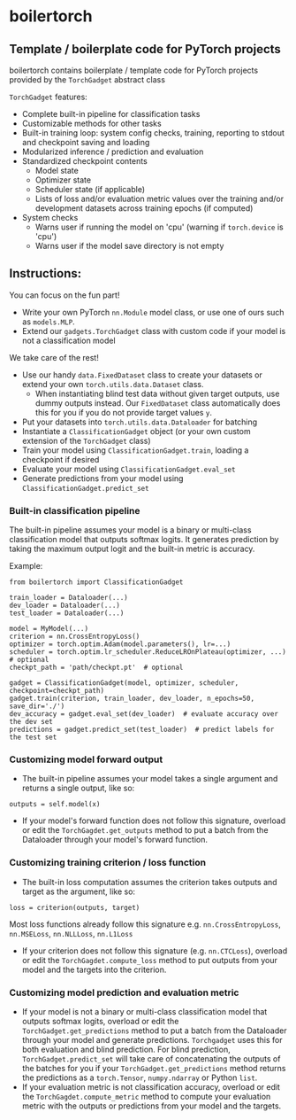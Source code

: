 # boilertorch
## Template / boilerplate code for PyTorch projects
boilertorch contains boilerplate / template code for PyTorch projects provided by the `TorchGadget` abstract class

`TorchGadget` features:
- Complete built-in pipeline for classification tasks
- Customizable methods for other tasks
- Built-in training loop: system config checks, training, reporting to stdout and checkpoint saving and loading
- Modularized inference / prediction and evaluation
- Standardized checkpoint contents
  - Model state
  - Optimizer state
  - Scheduler state (if applicable)
  - Lists of loss and/or evaluation metric values over the training and/or development datasets across training epochs (if computed)
- System checks 
  - Warns user if running the model on 'cpu' (warning if `torch.device` is 'cpu')
  - Warns user if the model save directory is not empty

## Instructions:
You can focus on the fun part!
- Write your own PyTorch `nn.Module` model class, or use one of ours such as `models.MLP`.
- Extend our `gadgets.TorchGadget` class with custom code if your model is not a classification model

We take care of the rest!
- Use our handy `data.FixedDataset` class to create your datasets or extend your own `torch.utils.data.Dataset` class.
  - When instantiating blind test data without given target outputs, use dummy outputs instead. Our `FixedDataset` class automatically does this for you if you do not provide target values `y`.
- Put your datasets into `torch.utils.data.Dataloader` for batching
- Instantiate a `ClassificationGadget` object (or your own custom extension of the `TorchGadget` class)
- Train your model using `ClassificationGadget.train`, loading a checkpoint if desired
- Evaluate your model using `ClassificationGadget.eval_set`
- Generate predictions from your model using `ClassificationGadget.predict_set`

### Built-in classification pipeline
The built-in pipeline assumes your model is a binary or multi-class classification model that outputs softmax logits. It generates prediction by taking the maximum output logit and the built-in metric is accuracy.

Example:
```
from boilertorch import ClassificationGadget

train_loader = Dataloader(...)
dev_loader = Dataloader(...)
test_loader = Dataloader(...)

model = MyModel(...)
criterion = nn.CrossEntropyLoss()
optimizer = torch.optim.Adam(model.parameters(), lr=...)
scheduler = torch.optim.lr_scheduler.ReduceLROnPlateau(optimizer, ...)  # optional
checkpt_path = 'path/checkpt.pt'  # optional

gadget = ClassificationGadget(model, optimizer, scheduler, checkpoint=checkpt_path)
gadget.train(criterion, train_loader, dev_loader, n_epochs=50, save_dir='./')
dev_accuracy = gadget.eval_set(dev_loader)  # evaluate accuracy over the dev set
predictions = gadget.predict_set(test_loader)  # predict labels for the test set

```


### Customizing model forward output
- The built-in pipeline assumes your model takes a single argument and returns a single output, like so:
```
outputs = self.model(x)
```
- If your model's forward function does not follow this signature, overload or edit the `TorchGagdet.get_outputs` method to put a batch from the Dataloader through your model's forward function.


### Customizing training criterion / loss function
- The built-in loss computation assumes the criterion takes outputs and target as the argument, like so:
```
loss = criterion(outputs, target)
```
Most loss functions already follow this signature e.g. `nn.CrossEntropyLoss`, `nn.MSELoss`, `nn.NLLLoss`, `nn.L1Loss`
- If your criterion does not follow this signature (e.g. `nn.CTCLoss`), overload or edit the `TorchGagdet.compute_loss` method to put outputs from your model and the targets into the criterion.


### Customizing model prediction and evaluation metric
- If your model is not a binary or multi-class classification model that outputs softmax logits, overload or edit the `TorchGadget.get_predictions` method to put a batch from the Dataloader through your model and generate predictions. `Torchgadget` uses this for both evaluation and blind prediction. For blind prediction, `TorchGadget.predict_set` will take care of concatenating the outputs of the batches for you if your `TorchGadget.get_predictions` method returns the predictions as a `torch.Tensor`, `numpy.ndarray` or Python `list`.
- If your evaluation metric is not classification accuracy, overload or edit the `TorchGagdet.compute_metric` method to compute your evaluation metric with the outputs or predictions from your model and the targets.